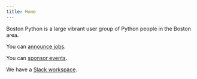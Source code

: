 ```yaml
---
title: Home
---
```


Boston Python is a large vibrant user group of Python people in the Boston area.

You can [announce jobs](jobs.md).

You can [sponsor events](sponsorship.md).

We have a [Slack workspace](slack.md).
